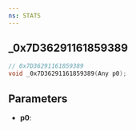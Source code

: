 ```yaml
---
ns: STATS
---
```

## _0x7D36291161859389

```c
// 0x7D36291161859389
void _0x7D36291161859389(Any p0);
```


## Parameters
* **p0**: 


